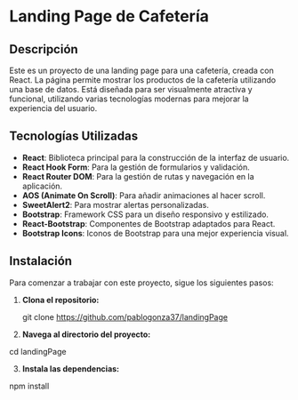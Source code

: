 # Landing Page de Cafetería

## Descripción

Este es un proyecto de una landing page para una cafetería, creada con React. La página permite mostrar los productos de la cafetería utilizando una base de datos. Está diseñada para ser visualmente atractiva y funcional, utilizando varias tecnologías modernas para mejorar la experiencia del usuario.

## Tecnologías Utilizadas

- **React**: Biblioteca principal para la construcción de la interfaz de usuario.
- **React Hook Form**: Para la gestión de formularios y validación.
- **React Router DOM**: Para la gestión de rutas y navegación en la aplicación.
- **AOS (Animate On Scroll)**: Para añadir animaciones al hacer scroll.
- **SweetAlert2**: Para mostrar alertas personalizadas.
- **Bootstrap**: Framework CSS para un diseño responsivo y estilizado.
- **React-Bootstrap**: Componentes de Bootstrap adaptados para React.
- **Bootstrap Icons**: Iconos de Bootstrap para una mejor experiencia visual.

## Instalación

Para comenzar a trabajar con este proyecto, sigue los siguientes pasos:

1. **Clona el repositorio:**

   git clone https://github.com/pablogonza37/landingPage

2. **Navega al directorio del proyecto:**

cd landingPage


3. **Instala las dependencias:**

npm install
